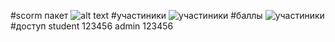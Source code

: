 [Курс]:https://course456.moodlecloud.com/login/index.php
#scorm пакет
![alt text](https://i.gyazo.com/82c2fb523074e8f24e199ac7172d498e.png)
#участиники 
![участиники](https://gyazo.com/8a3b03830e9847caf7d3192ed1510bcf)
#баллы
![участиники](https://gyazo.com/b86ad2e75bce723d6d396a9664cbfad7)
#доступ
student 123456
admin 123456

